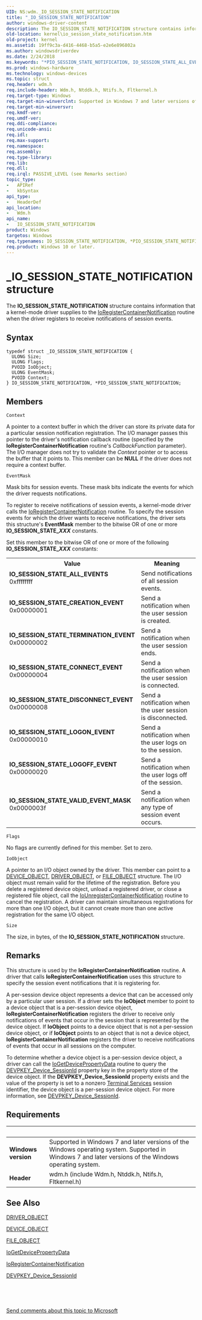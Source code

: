 ```yaml
---
UID: NS:wdm._IO_SESSION_STATE_NOTIFICATION
title: "_IO_SESSION_STATE_NOTIFICATION"
author: windows-driver-content
description: The IO_SESSION_STATE_NOTIFICATION structure contains information that a kernel-mode driver supplies to the IoRegisterContainerNotification routine when the driver registers to receive notifications of session events.
old-location: kernel\io_session_state_notification.htm
old-project: kernel
ms.assetid: 19ff9c3a-d416-4468-b5a5-e2e6e896802a
ms.author: windowsdriverdev
ms.date: 2/24/2018
ms.keywords: "*PIO_SESSION_STATE_NOTIFICATION, IO_SESSION_STATE_ALL_EVENTS, IO_SESSION_STATE_CONNECT_EVENT, IO_SESSION_STATE_CREATION_EVENT, IO_SESSION_STATE_DISCONNECT_EVENT, IO_SESSION_STATE_LOGOFF_EVENT, IO_SESSION_STATE_LOGON_EVENT, IO_SESSION_STATE_NOTIFICATION, IO_SESSION_STATE_NOTIFICATION structure [Kernel-Mode Driver Architecture], IO_SESSION_STATE_TERMINATION_EVENT, IO_SESSION_STATE_VALID_EVENT_MASK, PIO_SESSION_STATE_NOTIFICATION, PIO_SESSION_STATE_NOTIFICATION structure pointer [Kernel-Mode Driver Architecture], _IO_SESSION_STATE_NOTIFICATION, kernel.io_session_state_notification, kstruct_b_b25d50a3-6254-4eeb-800e-c5fc73c56dfb.xml, wdm/IO_SESSION_STATE_NOTIFICATION, wdm/PIO_SESSION_STATE_NOTIFICATION"
ms.prod: windows-hardware
ms.technology: windows-devices
ms.topic: struct
req.header: wdm.h
req.include-header: Wdm.h, Ntddk.h, Ntifs.h, Fltkernel.h
req.target-type: Windows
req.target-min-winverclnt: Supported in Windows 7 and later versions of the Windows operating system.
req.target-min-winversvr: 
req.kmdf-ver: 
req.umdf-ver: 
req.ddi-compliance: 
req.unicode-ansi: 
req.idl: 
req.max-support: 
req.namespace: 
req.assembly: 
req.type-library: 
req.lib: 
req.dll: 
req.irql: PASSIVE_LEVEL (see Remarks section)
topic_type:
-	APIRef
-	kbSyntax
api_type:
-	HeaderDef
api_location:
-	Wdm.h
api_name:
-	IO_SESSION_STATE_NOTIFICATION
product: Windows
targetos: Windows
req.typenames: IO_SESSION_STATE_NOTIFICATION, *PIO_SESSION_STATE_NOTIFICATION
req.product: Windows 10 or later.
---
```


# _IO_SESSION_STATE_NOTIFICATION structure
The <b>IO_SESSION_STATE_NOTIFICATION</b> structure contains information that a kernel-mode driver supplies to the <a href="..\wdm\nf-wdm-ioregistercontainernotification.md">IoRegisterContainerNotification</a> routine when the driver registers to receive notifications of session events.

## Syntax
````
typedef struct _IO_SESSION_STATE_NOTIFICATION {
  ULONG Size;
  ULONG Flags;
  PVOID IoObject;
  ULONG EventMask;
  PVOID Context;
} IO_SESSION_STATE_NOTIFICATION, *PIO_SESSION_STATE_NOTIFICATION;
````

## Members


`Context`

A pointer to a context buffer in which the driver can store its private data for a particular session notification registration. The I/O manager passes this pointer to the driver's notification callback routine (specified by the <b>IoRegisterContainerNotification</b> routine's <i>CallbackFunction</i> parameter). The I/O manager does not try to validate the <i>Context</i> pointer or to access the buffer that it points to. This member can be <b>NULL</b> if the driver does not require a context buffer.

`EventMask`

Mask bits for session events. These mask bits indicate the events for which the driver requests notifications.

To register to receive notifications of session events, a kernel-mode driver calls the <a href="..\wdm\nf-wdm-ioregistercontainernotification.md">IoRegisterContainerNotification</a> routine. To specify the session events for which the driver wants to receive notifications, the driver sets this structure's <b>EventMask</b> member to the bitwise OR of one or more <b>IO_SESSION_STATE_<i>XXX</i></b> constants. 

Set this member to the bitwise OR of one or more of the following <b>IO_SESSION_STATE_<i>XXX</i></b> constants:

<table>
<tr>
<th>Value</th>
<th>Meaning</th>
</tr>
<tr>
<td width="40%"><a id="IO_SESSION_STATE_ALL_EVENTS"></a><a id="io_session_state_all_events"></a><dl>
<dt><b>IO_SESSION_STATE_ALL_EVENTS</b></dt>
<dt>0xffffffff</dt>
</dl>
</td>
<td width="60%">
Send notifications of all session events.

</td>
</tr>
<tr>
<td width="40%"><a id="IO_SESSION_STATE_CREATION_EVENT"></a><a id="io_session_state_creation_event"></a><dl>
<dt><b>IO_SESSION_STATE_CREATION_EVENT</b></dt>
<dt>0x00000001</dt>
</dl>
</td>
<td width="60%">
Send a notification when the user session is created.

</td>
</tr>
<tr>
<td width="40%"><a id="IO_SESSION_STATE_TERMINATION_EVENT"></a><a id="io_session_state_termination_event"></a><dl>
<dt><b>IO_SESSION_STATE_TERMINATION_EVENT</b></dt>
<dt>0x00000002</dt>
</dl>
</td>
<td width="60%">
Send a notification when the user session ends.

</td>
</tr>
<tr>
<td width="40%"><a id="IO_SESSION_STATE_CONNECT_EVENT"></a><a id="io_session_state_connect_event"></a><dl>
<dt><b>IO_SESSION_STATE_CONNECT_EVENT</b></dt>
<dt>0x00000004</dt>
</dl>
</td>
<td width="60%">
Send a notification when the user session is connected.

</td>
</tr>
<tr>
<td width="40%"><a id="IO_SESSION_STATE_DISCONNECT_EVENT"></a><a id="io_session_state_disconnect_event"></a><dl>
<dt><b>IO_SESSION_STATE_DISCONNECT_EVENT</b></dt>
<dt>0x00000008</dt>
</dl>
</td>
<td width="60%">
Send a notification when the user session is disconnected.

</td>
</tr>
<tr>
<td width="40%"><a id="IO_SESSION_STATE_LOGON_EVENT"></a><a id="io_session_state_logon_event"></a><dl>
<dt><b>IO_SESSION_STATE_LOGON_EVENT</b></dt>
<dt>0x00000010</dt>
</dl>
</td>
<td width="60%">
Send a notification when the user logs on to the session.

</td>
</tr>
<tr>
<td width="40%"><a id="IO_SESSION_STATE_LOGOFF_EVENT"></a><a id="io_session_state_logoff_event"></a><dl>
<dt><b>IO_SESSION_STATE_LOGOFF_EVENT</b></dt>
<dt>0x00000020</dt>
</dl>
</td>
<td width="60%">
Send a notification when the user logs off of the session.

</td>
</tr>
<tr>
<td width="40%"><a id="IO_SESSION_STATE_VALID_EVENT_MASK"></a><a id="io_session_state_valid_event_mask"></a><dl>
<dt><b>IO_SESSION_STATE_VALID_EVENT_MASK</b></dt>
<dt>0x0000003f</dt>
</dl>
</td>
<td width="60%">
Send a notification when any type of session event occurs.

</td>
</tr>
</table>

`Flags`

No flags are currently defined for this member. Set to zero.

`IoObject`

A pointer to an I/O object owned by the driver. This member can point to a <a href="..\wdm\ns-wdm-_device_object.md">DEVICE_OBJECT</a>, <a href="..\wdm\ns-wdm-_driver_object.md">DRIVER_OBJECT</a>, or <a href="..\wdm\ns-wdm-_file_object.md">FILE_OBJECT</a> structure. The I/O object must remain valid for the lifetime of the registration. Before you delete a registered device object, unload a registered driver, or close a registered file object, call the <a href="..\wdm\nf-wdm-iounregistercontainernotification.md">IoUnregisterContainerNotification</a> routine to cancel the registration. A driver can maintain simultaneous registrations for more than one I/O object, but it cannot create more than one active registration for the same I/O object.

`Size`

The size, in bytes, of the <b>IO_SESSION_STATE_NOTIFICATION</b> structure.

## Remarks
This structure is used by the <b>IoRegisterContainerNotification</b> routine. A driver that calls <b>IoRegisterContainerNotification</b> uses this structure to specify the session event notifications that it is registering for.

A per-session device object represents a device that can be accessed only by a particular user session. If a driver sets the <b>IoObject</b> member to point to a device object that is a per-session device object, <b>IoRegisterContainerNotification</b> registers the driver to receive only notifications of events that occur in the session that is represented by the device object. If <b>IoObject</b> points to a device object that is not a per-session device object, or if <b>IoObject</b> points to an object that is not a device object, <b>IoRegisterContainerNotification</b> registers the driver to receive notifications of events that occur in all sessions on the computer.

To determine whether a device object is a per-session device object, a driver can call the <a href="..\wdm\nf-wdm-iogetdevicepropertydata.md">IoGetDevicePropertyData</a> routine to query the <a href="https://msdn.microsoft.com/library/windows/hardware/ff542651">DEVPKEY_Device_SessionId</a> property key in the property store of the device object. If the <b>DEVPKEY_Device_SessionId</b> property exists and the value of the property is set to a nonzero <a href="http://go.microsoft.com/fwlink/p/?linkid=155045">Terminal Services</a> session identifier, the device object is a per-session device object. For more information, see <a href="https://msdn.microsoft.com/library/windows/hardware/ff542651">DEVPKEY_Device_SessionId</a>.

## Requirements
| &nbsp; | &nbsp; |
| ---- |:---- |
| **Windows version** | Supported in Windows 7 and later versions of the Windows operating system. Supported in Windows 7 and later versions of the Windows operating system. |
| **Header** | wdm.h (include Wdm.h, Ntddk.h, Ntifs.h, Fltkernel.h) |

## See Also

<a href="..\wdm\ns-wdm-_driver_object.md">DRIVER_OBJECT</a>



<a href="..\wdm\ns-wdm-_device_object.md">DEVICE_OBJECT</a>



<a href="..\wdm\ns-wdm-_file_object.md">FILE_OBJECT</a>



<a href="..\wdm\nf-wdm-iogetdevicepropertydata.md">IoGetDevicePropertyData</a>



<a href="..\wdm\nf-wdm-ioregistercontainernotification.md">IoRegisterContainerNotification</a>



<a href="https://msdn.microsoft.com/library/windows/hardware/ff542651">DEVPKEY_Device_SessionId</a>



 

 

<a href="mailto:wsddocfb@microsoft.com?subject=Documentation%20feedback [kernel\kernel]:%20IO_SESSION_STATE_NOTIFICATION structure%20 RELEASE:%20(2/24/2018)&amp;body=%0A%0APRIVACY STATEMENT%0A%0AWe use your feedback to improve the documentation. We don't use your email address for any other purpose, and we'll remove your email address from our system after the issue that you're reporting is fixed. While we're working to fix this issue, we might send you an email message to ask for more info. Later, we might also send you an email message to let you know that we've addressed your feedback.%0A%0AFor more info about Microsoft's privacy policy, see http://privacy.microsoft.com/en-us/default.aspx." title="Send comments about this topic to Microsoft">Send comments about this topic to Microsoft</a>